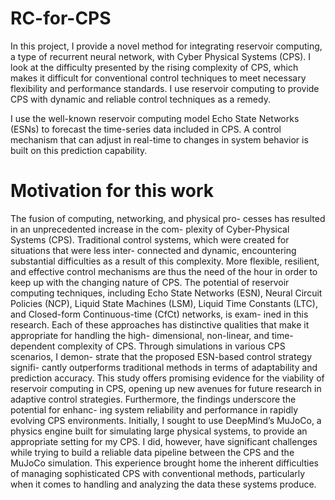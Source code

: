 # RC-for-CPS
In this project, I provide a novel method for integrating reservoir computing, a type of recurrent neural network, with Cyber Physical Systems (CPS). I look at the difficulty presented by the rising complexity of CPS, which makes it difficult for conventional control techniques to meet necessary flexibility and performance standards. I use reservoir computing to provide CPS with dynamic and reliable control techniques as a remedy.

I use the well-known reservoir computing model Echo State Networks (ESNs) to forecast the time-series data included in CPS. A control mechanism that can adjust in real-time to changes in system behavior is built on this prediction capability.

# Motivation for this work
The fusion of computing, networking, and physical pro-
cesses has resulted in an unprecedented increase in the com-
plexity of Cyber-Physical Systems (CPS). Traditional control
systems, which were created for situations that were less inter-
connected and dynamic, encountering substantial difficulties
as a result of this complexity. More flexible, resilient, and
effective control mechanisms are thus the need of the hour in
order to keep up with the changing nature of CPS.
The potential of reservoir computing techniques, including
Echo State Networks (ESN), Neural Circuit Policies (NCP),
Liquid State Machines (LSM), Liquid Time Constants (LTC),
and Closed-form Continuous-time (CfCt) networks, is exam-
ined in this research. Each of these approaches has distinctive
qualities that make it appropriate for handling the high-
dimensional, non-linear, and time-dependent complexity of
CPS.
Through simulations in various CPS scenarios, I demon-
strate that the proposed ESN-based control strategy signifi-
cantly outperforms traditional methods in terms of adaptability
and prediction accuracy. This study offers promising evidence
for the viability of reservoir computing in CPS, opening up
new avenues for future research in adaptive control strategies.
Furthermore, the findings underscore the potential for enhanc-
ing system reliability and performance in rapidly evolving CPS
environments.
Initially, I sought to use DeepMind’s MuJoCo, a physics
engine built for simulating large physical systems, to provide
an appropriate setting for my CPS. I did, however, have
significant challenges while trying to build a reliable data
pipeline between the CPS and the MuJoCo simulation. This
experience brought home the inherent difficulties of managing
sophisticated CPS with conventional methods, particularly
when it comes to handling and analyzing the data these
systems produce.

